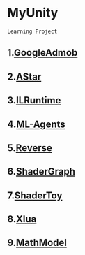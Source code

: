 # MyUnity
    Learning Project

## 1.[GoogleAdmob](https://github.com/zld126126/MyUnity/tree/main/MyAdmob)
## 2.[AStar](https://github.com/zld126126/MyUnity/tree/main/MyAStar)
## 3.[ILRuntime](https://github.com/zld126126/MyUnity/tree/main/MyILRuntime)
## 4.[ML-Agents](https://github.com/zld126126/MyUnity/tree/main/MyMLAgents)
## 5.[Reverse](https://github.com/zld126126/MyUnity/tree/main/MyReverseCode)
## 6.[ShaderGraph](https://github.com/zld126126/MyUnity/tree/main/MyShaderGraph)
## 7.[ShaderToy](https://github.com/zld126126/MyUnity/tree/main/MyShaderToy)
## 8.[Xlua](https://github.com/zld126126/MyUnity/tree/main/MyXlua)
## 9.[MathModel](https://github.com/zld126126/MyUnity/tree/main/MyMathModel)